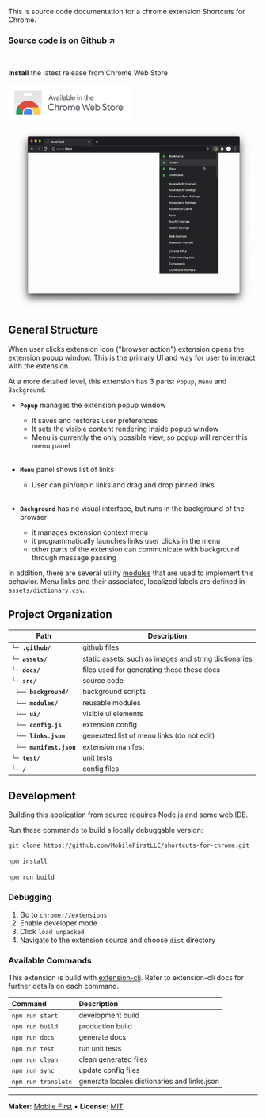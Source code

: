 This is source code documentation for a chrome extension Shortcuts for Chrome. 

<h3>
Source code is <a href='https://github.com/MobileFirstLLC/shortcuts-for-chrome'>on Github ↗</a>
</h3>
<br/>

**Install** the latest release from Chrome Web Store

<a href="https://chrome.google.com/webstore/detail/jnmekaomnicdcpgdndekkmojfomifjal">
<img alt="install at chrome web store" width="250" src="https://raw.githubusercontent.com/MobileFirstLLC/shortcuts-for-chrome/master/.github/badge.png"/>
</a>

<p align="center">
<img src="https://raw.githubusercontent.com/MobileFirstLLC/shortcuts-for-chrome/master/assets/preview.gif" alt="preview" />
</p>

## General Structure

When user clicks extension icon ("browser action") extension opens the extension popup window. This is the primary UI and way for user to interact with the extension. 

At a more detailed level, this extension has 3 parts: `Popup`, `Menu` and `Background`. 

- **`Popup`** manages the extension popup window
    - It saves and restores user preferences 
    - It sets the visible content rendering inside popup window
    - Menu is currently the only possible view, so popup will render this menu panel
      <br/><br/>

- **`Menu`** panel shows list of links
    - User can pin/unpin links and drag and drop pinned links
      <br/><br/>

- **`Background`** has no visual interface, but runs in the background of the browser
    - it manages extension context menu
    - it programmatically launches links user clicks in the menu
    - other parts of the extension can communicate with background through message passing

In addition, there are several utility [modules](list_module.html) that are used to implement this behavior.
Menu links and their associated, localized labels are defined in `assets/dictionary.csv`.


## Project Organization

Path | Description
--- | ---
**`└─ .github/`** | github files
**`└─ assets/`** |  static assets, such as images and string dictionaries
**`└─ docs/`** | files used for generating these these docs
**`└─ src/`** | source code
 &nbsp; **`└── background/`** | background scripts
 &nbsp; **`└── modules/`** | reusable modules
 &nbsp; **`└── ui/`** | visible ui elements
 &nbsp; **`└── config.js`** | extension config
 &nbsp; **`└── links.json`** | generated list of menu links (do not edit)
 &nbsp; **`└── manifest.json`** | extension manifest
**`└─ test/`** | unit tests
**`└─ /`** | config files


## Development

Building this application from source requires Node.js and some web IDE.

Run these commands to build a locally debuggable version:

```
git clone https://github.com/MobileFirstLLC/shortcuts-for-chrome.git

npm install

npm run build
```

### Debugging

1. Go to `chrome://extensions`
2. Enable developer mode
3. Click `load unpacked` 
4. Navigate to the extension source and choose `dist` directory

### Available Commands

This extension is build with [extension-cli](https://oss.mobilefirst.me/extension-cli/).
Refer to extension-cli docs for further details on each command.

| Command | Description |
| :--- | :--- |
| `npm run start` | development build |
| `npm run build` | production build |
| `npm run docs` | generate docs |
| `npm run test` | run unit tests |
| `npm run clean` | clean generated files |
| `npm run sync` | update config files |
| `npm run translate` | generate locales dictionaries and links.json |

* * *

**Maker:** [Mobile First](https://mobilefirst.me) &bull; **License:** [MIT](https://github.com/MobileFirstLLC/shortcuts-for-chrome/blob/master/LICENSE)
